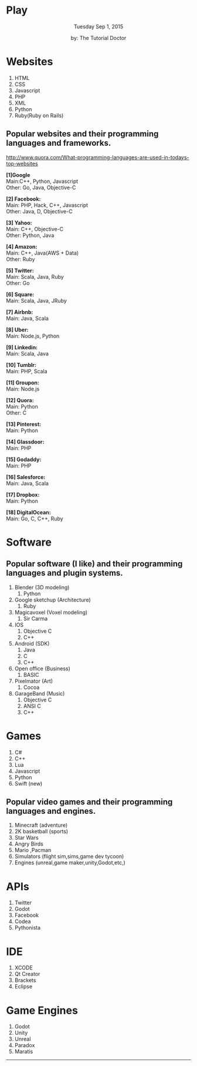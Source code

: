 # Play

<p style="
color:;
text-align:center;
font-size:">
Tuesday  Sep 1, 2015
</p>
<p style="
color:;
text-align:center;
font-size:">
by: The Tutorial Doctor
</p>

# Websites
1. HTML
2. CSS
3. Javascript
4. PHP
5. XML
6. Python
7. Ruby(Ruby on Rails)

## Popular websites and their programming languages and frameworks.
http://www.quora.com/What-programming-languages-are-used-in-todays-top-websites

**[1]Google**  
Main:C++, Python, Javascript  
Other: Go, Java, Objective-C  
  
**[2] Facebook:**  
Main: PHP, Hack, C++, Javascript  
Other: Java, D, Objective-C  
  
**[3] Yahoo:**  
Main: C++, Objective-C  
Other: Python, Java  
  
**[4] Amazon:**  
Main: C++, Java(AWS + Data)  
Other: Ruby  
  
**[5] Twitter:**  
Main: Scala, Java, Ruby  
Other: Go  
  
**[6] Square:**  
Main: Scala, Java, JRuby  
  
**[7] Airbnb:**  
Main: Java, Scala  
  
**[8] Uber:**  
Main: Node.js, Python  
  
**[9] Linkedin:**  
Main: Scala, Java  
  
**[10] Tumblr:**  
Main: PHP, Scala  
  
**[11] Groupon:**  
Main: Node.js  
  
**[12] Quora:**  
Main: Python  
Other: C  
  
**[13] Pinterest:**  
Main: Python  
  
**[14] Glassdoor:**  
Main: PHP  
  
**[15] Godaddy:**  
Main: PHP  
  
**[16] Salesforce:**  
Main: Java, Scala  
  
**[17] Dropbox:**  
Main: Python  
  
**[18] DigitalOcean:**  
Main: Go, C, C++, Ruby  

# Software
## Popular software (I like) and their programming languages and plugin systems.

1. Blender (3D modeling)
	1. Python
2. Google sketchup (Architecture)
	1. Ruby
3. Magicavoxel (Voxel modeling)
	1. Sir Carma
4. IOS
	1. Objective C
	2. C++
5. Android (SDK)
	1. Java
	2. C
	3. C++
6. Open office (Business)
	1. BASIC
7. Pixelmator (Art)
	1. Cocoa
8. GarageBand (Music)
	1. Objective C
	2. ANSI C
	3. C++

# Games
1. C#
2. C++
3. Lua
4. Javascript 
5. Python
6. Swift (new)

## Popular video games and their programming languages and engines.

1. Minecraft (adventure)
2. 2K basketball (sports)
3. Star Wars 
4. Angry Birds
3. Mario ,Pacman
5. Simulators (flight sim,sims,game dev tycoon)
6. Engines (unreal,game maker,unity,Godot,etc,)

# APIs
1. Twitter
2. Godot
3. Facebook
4. Codea
5. Pythonista

# IDE
1. XCODE
2. Qt Creator
3. Brackets
4. Eclipse 

# Game Engines
1. Godot
2. Unity
3. Unreal
4. Paradox
5. Maratis

___



